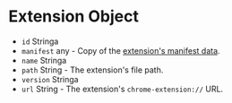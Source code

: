 # Extension Object

* `id` Stringa
* `manifest` any - Copy of the [extension's manifest data](https://developer.chrome.com/extensions/manifest).
* `name` Stringa
* `path` String - The extension's file path.
* `version` Stringa
* `url` String - The extension's `chrome-extension://` URL.
